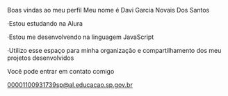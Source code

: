 Boas vindas ao meu perfil
Meu nome é Davi Garcia Novais Dos Santos

·Estou estudando na Alura

·Estou me desenvolvendo na linguagem JavaScript

·Utilizo esse espaço para minha organização e compartilhamento dos meu projetos desenvolvidos

Você pode entrar em contato comigo

00001100931739sp@al.educacao.sp.gov.br
